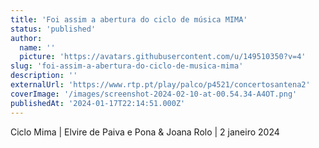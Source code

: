 ```yaml
---
title: 'Foi assim a abertura do ciclo de música MIMA'
status: 'published'
author:
  name: ''
  picture: 'https://avatars.githubusercontent.com/u/149510350?v=4'
slug: 'foi-assim-a-abertura-do-ciclo-de-musica-mima'
description: ''
externalUrl: 'https://www.rtp.pt/play/palco/p4521/concertosantena2'
coverImage: '/images/screenshot-2024-02-10-at-00.54.34-A4OT.png'
publishedAt: '2024-01-17T22:14:51.000Z'
---
```


Ciclo Mima | Elvire de Paiva e Pona & Joana Rolo | 2 janeiro 2024